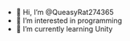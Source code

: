 - 👋 Hi, I’m @QueasyRat274365
- 👀 I’m interested in programming
- 🌱 I’m currently learning Unity

<!---
QueasyRat274365/QueasyRat274365 is a ✨ special ✨ repository because its `README.md` (this file) appears on your GitHub profile.
You can click the Preview link to take a look at your changes.
--->
